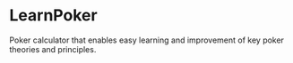 # LearnPoker
Poker calculator that enables easy learning and improvement of key poker theories and principles.
